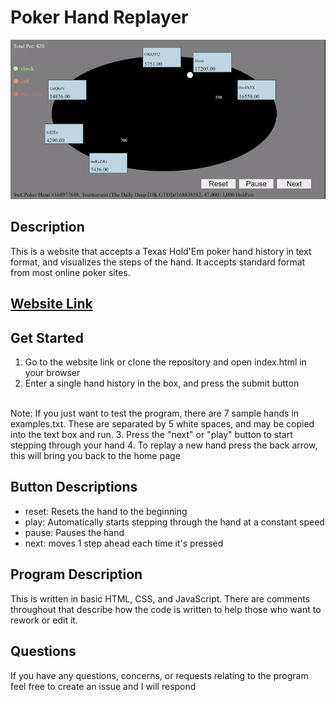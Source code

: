 # Poker Hand Replayer

![](https://github.com/caJoey/Poker_Hand_Replayer/blob/main/images/pokerGif.gif)

## Description
This is a website that accepts a Texas Hold'Em poker hand history in text format, and visualizes the steps of the hand. It accepts standard format from most online poker sites.

## [Website Link](https://poker-hand-replayer.vercel.app/)

## Get Started 
 1. Go to the website link or clone the repository and open index.html in your browser
 2. Enter a single hand history in the box, and press the submit button
<br />
 Note: If you just want to test the program, there are 7 sample hands in examples.txt. These are separated by 5 white spaces, and may be copied into the text box and run.
 3. Press the "next" or "play" button to start stepping through your hand
 4. To replay a new hand press the back arrow, this will bring you back to the home page
 
## Button Descriptions
  * reset: Resets the hand to the beginning
  * play: Automatically starts stepping through the hand at a constant speed
  * pause: Pauses the hand
  * next: moves 1 step ahead each time it's pressed

## Program Description
This is written in basic HTML, CSS, and JavaScript. There are comments throughout that describe how the code is written to help those who want to rework or edit it.

## Questions
If you have any questions, concerns, or requests relating to the program feel free to create an issue and I will respond
